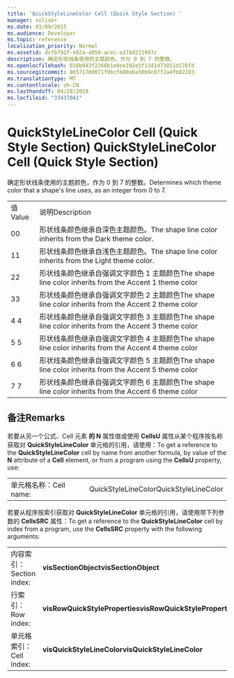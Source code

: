 ```yaml
---
title: 'QuickStyleLineColor Cell (Quick Style Section) '
manager: soliver
ms.date: 03/09/2015
ms.audience: Developer
ms.topic: reference
localization_priority: Normal
ms.assetid: dcfb792f-e02a-4059-acec-a178d221097c
description: 确定形状线条使用的主题颜色，作为 0 到 7 的整数。
ms.openlocfilehash: 010b943f2266b1e0ee192e5f1341d73851d176fd
ms.sourcegitcommit: 8657170d071f9bcf680aba50b9c07f2a4fb82283
ms.translationtype: MT
ms.contentlocale: zh-CN
ms.lasthandoff: 04/28/2019
ms.locfileid: "33437041"
---
```

# <a name="quickstylelinecolor-cell-quick-style-section"></a><span data-ttu-id="f45b1-103">QuickStyleLineColor Cell (Quick Style Section) </span><span class="sxs-lookup"><span data-stu-id="f45b1-103">QuickStyleLineColor Cell (Quick Style Section)</span></span>

<span data-ttu-id="f45b1-104">确定形状线条使用的主题颜色，作为 0 到 7 的整数。</span><span class="sxs-lookup"><span data-stu-id="f45b1-104">Determines which theme color that a shape's line uses, as an integer from 0 to 7.</span></span>
  
|||
|:-----|:-----|
|<span data-ttu-id="f45b1-105">值</span><span class="sxs-lookup"><span data-stu-id="f45b1-105">Value</span></span>  <br/> |<span data-ttu-id="f45b1-106">说明</span><span class="sxs-lookup"><span data-stu-id="f45b1-106">Description</span></span>  <br/> |
|<span data-ttu-id="f45b1-107">0</span><span class="sxs-lookup"><span data-stu-id="f45b1-107">0</span></span>  <br/> |<span data-ttu-id="f45b1-108">形状线条颜色继承自深色主题颜色。</span><span class="sxs-lookup"><span data-stu-id="f45b1-108">The shape line color inherits from the Dark theme color.</span></span>  <br/> |
|<span data-ttu-id="f45b1-109">1</span><span class="sxs-lookup"><span data-stu-id="f45b1-109">1</span></span>  <br/> |<span data-ttu-id="f45b1-110">形状线条颜色继承自浅色主题颜色。</span><span class="sxs-lookup"><span data-stu-id="f45b1-110">The shape line color inherits from the Light theme color.</span></span>  <br/> |
|<span data-ttu-id="f45b1-111">2</span><span class="sxs-lookup"><span data-stu-id="f45b1-111">2</span></span>  <br/> |<span data-ttu-id="f45b1-112">形状线条颜色继承自强调文字颜色 1 主题颜色</span><span class="sxs-lookup"><span data-stu-id="f45b1-112">The shape line color inherits from the Accent 1 theme color</span></span>  <br/> |
|<span data-ttu-id="f45b1-113">3</span><span class="sxs-lookup"><span data-stu-id="f45b1-113">3</span></span>  <br/> |<span data-ttu-id="f45b1-114">形状线条颜色继承自强调文字颜色 2 主题颜色</span><span class="sxs-lookup"><span data-stu-id="f45b1-114">The shape line color inherits from the Accent 2 theme color</span></span>  <br/> |
|<span data-ttu-id="f45b1-115">4 </span><span class="sxs-lookup"><span data-stu-id="f45b1-115">4</span></span>  <br/> |<span data-ttu-id="f45b1-116">形状线条颜色继承自强调文字颜色 3 主题颜色</span><span class="sxs-lookup"><span data-stu-id="f45b1-116">The shape line color inherits from the Accent 3 theme color</span></span>  <br/> |
|<span data-ttu-id="f45b1-117">5 </span><span class="sxs-lookup"><span data-stu-id="f45b1-117">5</span></span>  <br/> |<span data-ttu-id="f45b1-118">形状线条颜色继承自强调文字颜色 4 主题颜色</span><span class="sxs-lookup"><span data-stu-id="f45b1-118">The shape line color inherits from the Accent 4 theme color</span></span>  <br/> |
|<span data-ttu-id="f45b1-119">6 </span><span class="sxs-lookup"><span data-stu-id="f45b1-119">6</span></span>  <br/> |<span data-ttu-id="f45b1-120">形状线条颜色继承自强调文字颜色 5 主题颜色</span><span class="sxs-lookup"><span data-stu-id="f45b1-120">The shape line color inherits from the Accent 5 theme color</span></span>  <br/> |
|<span data-ttu-id="f45b1-121">7 </span><span class="sxs-lookup"><span data-stu-id="f45b1-121">7</span></span>  <br/> |<span data-ttu-id="f45b1-122">形状线条颜色继承自强调文字颜色 6 主题颜色</span><span class="sxs-lookup"><span data-stu-id="f45b1-122">The shape line color inherits from the Accent 6 theme color</span></span>  <br/> |
   
## <a name="remarks"></a><span data-ttu-id="f45b1-123">备注</span><span class="sxs-lookup"><span data-stu-id="f45b1-123">Remarks</span></span>

<span data-ttu-id="f45b1-124">若要从另一个公式、Cell 元素 **的 N** 属性值或使用 **CellsU** 属性从某个程序按名称获取对 **QuickStyleLineColor** 单元格的引用，请使用：</span><span class="sxs-lookup"><span data-stu-id="f45b1-124">To get a reference to the **QuickStyleLineColor** cell by name from another formula, by value of the **N** attribute of a **Cell** element, or from a program using the **CellsU** property, use:</span></span> 
  
|||
|:-----|:-----|
| <span data-ttu-id="f45b1-125">单元格名称：</span><span class="sxs-lookup"><span data-stu-id="f45b1-125">Cell name:</span></span>  <br/> | <span data-ttu-id="f45b1-126">QuickStyleLineColor</span><span class="sxs-lookup"><span data-stu-id="f45b1-126">QuickStyleLineColor</span></span>  <br/> |
   
<span data-ttu-id="f45b1-127">若要从程序按索引获取对 **QuickStyleLineColor** 单元格的引用，请使用带下列参数的 **CellsSRC** 属性：</span><span class="sxs-lookup"><span data-stu-id="f45b1-127">To get a reference to the **QuickStyleLineColor** cell by index from a program, use the **CellsSRC** property with the following arguments:</span></span> 
  
|||
|:-----|:-----|
| <span data-ttu-id="f45b1-128">内容索引：</span><span class="sxs-lookup"><span data-stu-id="f45b1-128">Section index:</span></span>  <br/> |<span data-ttu-id="f45b1-129">**visSectionObject**</span><span class="sxs-lookup"><span data-stu-id="f45b1-129">**visSectionObject**</span></span> <br/> |
| <span data-ttu-id="f45b1-130">行索引：</span><span class="sxs-lookup"><span data-stu-id="f45b1-130">Row index:</span></span>  <br/> |<span data-ttu-id="f45b1-131">**visRowQuickStyleProperties**</span><span class="sxs-lookup"><span data-stu-id="f45b1-131">**visRowQuickStyleProperties**</span></span> <br/> |
| <span data-ttu-id="f45b1-132">单元格索引：</span><span class="sxs-lookup"><span data-stu-id="f45b1-132">Cell index:</span></span>  <br/> |<span data-ttu-id="f45b1-133">**visQuickStyleLineColor**</span><span class="sxs-lookup"><span data-stu-id="f45b1-133">**visQuickStyleLineColor**</span></span> <br/> |
   

